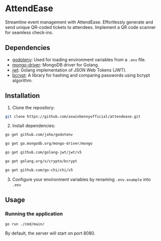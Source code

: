 # AttendEase
Streamline event management with AttendEase. Effortlessly generate and send unique QR-coded tickets to attendees. Implement a QR code scanner for seamless check-ins. 

## Dependencies

- [godotenv](https://github.com/joho/godotenv): Used for loading environment variables from a `.env` file.
- [mongo-driver](https://go.mongodb.org/mongo-driver/mongo): MongoDB driver for Golang.
- [jwt](https://github.com/golang-jwt/jwt/v5): Golang implementation of JSON Web Tokens (JWT).
- [bcrypt](https://golang.org/x/crypto/bcrypt): A library for hashing and comparing passwords using bcrypt algorithm.

## Installation

1. Clone the repository:

```bash
git clone https://github.com/aswinbennyofficial/attendease.git
```


2. Install dependencies:

```bash
go get github.com/joho/godotenv
```
```bash
go get go.mongodb.org/mongo-driver/mongo
```

```bash
go get github.com/golang-jwt/jwt/v5
```

```bash
go get golang.org/x/crypto/bcrypt
``` 

```bash
go get github.com/go-chi/chi/v5
```


3. Configure your environment variables by renaming `.env.example` into `.env`


## Usage
### Running the application

```bash
go run ./cmd/main/
```
By default, the server will start on port 8080.